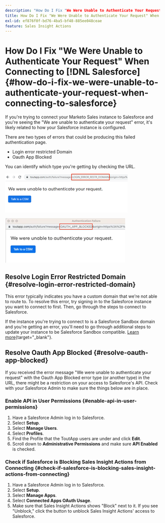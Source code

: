 ```yaml
---
description: "How Do I Fix "We Were Unable to Authenticate Your Request" When Connecting to Salesforce - Marketo Docs - Product Documentation"
title: How Do I Fix "We Were Unable to Authenticate Your Request" When Connecting to Salesforce
exl-id: ef876f0f-bd76-4ba5-bf48-885ee048ceae
feature: Sales Insight Actions
---
```

# How Do I Fix "We Were Unable to Authenticate Your Request" When Connecting to [!DNL Salesforce] {#how-do-i-fix-we-were-unable-to-authenticate-your-request-when-connecting-to-salesforce}

If you're trying to connect your Marketo Sales instance to Salesforce and you're seeing the "We are unable to authenticate your request" error, it's likely related to how your Salesforce instance is configured.

There are two types of errors that could be producing this failed authentication page.

* Login error restricted Domain
* Oauth App Blocked

You can identify which type you're getting by checking the URL.

![](assets/how-do-i-fix-we-were-unable-to-authenticate-1.png)

![](assets/how-do-i-fix-we-were-unable-to-authenticate-2.png)

## Resolve Login Error Restricted Domain {#resolve-login-error-restricted-domain}

This error typically indicates you have a custom domain that we're not able to route to. To resolve this error, try signing in to the Salesforce instance you want to connect to first. Then, go through the steps to connect to Salesforce.

If the instance you're trying to connect to is a Salesforce Sandbox domain and you're getting an error, you'll need to go through additional steps to update your instance to be Salesforce Sandbox compatible. [Learn more](/help/marketo/product-docs/marketo-sales-insight/actions/crm/salesforce-integration/set-up-a-sales-insight-actions-sandbox.md){target="_blank"}.

## Resolve Oauth App Blocked {#resolve-oauth-app-blocked}

If you received the error message "We were unable to authenticate your request" with the Oauth App Blocked error type (or another type) in the URL, there might be a restriction on your access to Salesforce's API. Check with your Salesforce Admin to make sure the things below are in place.

### Enable API in User Permissions {#enable-api-in-user-permissions}

1. Have a Salesforce Admin log in to Salesforce.
1. Select **Setup**.
1. Select **Manage Users**.
1. Select **Profiles**.
1. Find the Profile that the ToutApp users are under and click **Edit**.
1. Scroll down to **Administrative Permissions** and make sure **API Enabled** is checked.

### Check if Salesforce is Blocking Sales Insight Actions from Connecting {#check-if-salesforce-is-blocking-sales-insight-actions-from-connecting}

1. Have a Salesforce Admin log in to Salesforce.
1. Select **Setup**.
1. Select **Manage Apps**.
1. Select **Connected Apps OAuth Usage**.
1. Make sure that Sales Insight Actions shows "Block" next to it. If you see "Unblock," click the button to unblock Sales Insight Actions' access to Salesforce.
